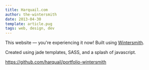 ```yaml
---
title: Harquail.com
author: the-wintersmith
date: 2013-04-30
template: article.pug
tags: web, design, dev
---
```


This website — you're experiencing it now!  Built using [Wintersmith](http://wintersmith.io).

Created using jade templates, SASS, and a splash of javascript.

https://github.com/harquail/portfolio-wintersmith  